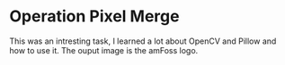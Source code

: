 # Operation Pixel Merge

This was an intresting task, I learned a lot about OpenCV and Pillow and how to use it.
The ouput image is the amFoss logo.
